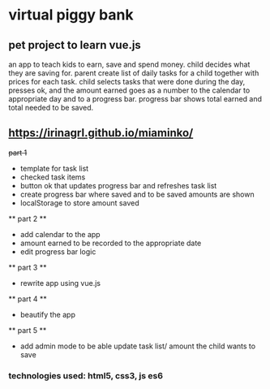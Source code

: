 # virtual piggy bank

## pet project to learn vue.js
 an app to teach kids to earn, save and spend money. child decides what they are saving for. parent create list of daily tasks for a child together with prices for each task. child selects tasks that were done during the day, presses ok, and the amount earned goes as a number to the calendar to appropriate day and to a progress bar. progress bar shows total earned and total needed to be saved.

## https://irinagrl.github.io/miaminko/

~~part 1~~
* template for task list 
* checked task items
* button ok that updates progress bar and refreshes task list
* create progress bar where saved and to be saved amounts are shown
* localStorage to store amount saved

** part 2 **
* add calendar to the app
* amount earned to be recorded to the appropriate date
* edit progress bar logic

** part 3 **
* rewrite app using vue.js

** part 4 **
* beautify the app

** part 5 **
* add admin mode to be able update task list/ amount the child wants to save

### technologies used: html5, css3, js es6
